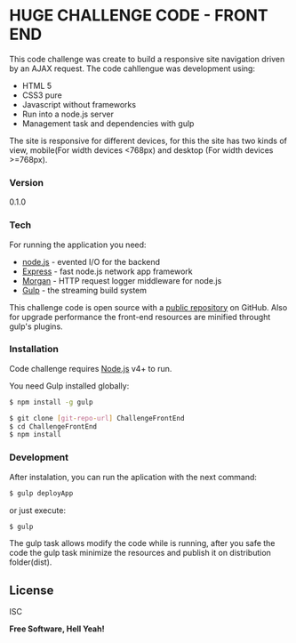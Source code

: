 # HUGE CHALLENGE CODE - FRONT END

This code challenge was create to build a responsive site navigation driven by an AJAX request.
The code cahllengue was development using:

  - HTML 5
  - CSS3 pure
  - Javascript without frameworks
  - Run into a node.js server
  - Management task and dependencies with gulp

The site is responsive for different devices, for this the site has two kinds of view, mobile(For width devices <768px) and desktop (For width devices >=768px).

### Version
0.1.0

### Tech

For running the application you need:

* [node.js] - evented I/O for the backend
* [Express] - fast node.js network app framework 
* [Morgan] - HTTP request logger middleware for node.js
* [Gulp]  - the streaming build system

This challenge code is open source with a [public repository][challenge]
 on GitHub. Also for upgrade performance the front-end resources are minified throught gulp's plugins.

### Installation

Code challenge requires [Node.js](https://nodejs.org/) v4+ to run.

You need Gulp installed globally:

```sh
$ npm install -g gulp
```

```sh
$ git clone [git-repo-url] ChallengeFrontEnd
$ cd ChallengeFrontEnd
$ npm install 
```
### Development
After instalation, you can run the aplication with the next command:

```sh
$ gulp deployApp
```
or just execute:
```sh
$ gulp
```
The gulp task allows modify the code while is running, after you safe the code the gulp task minimize the resources and publish it on distribution folder(dist).

License
----

ISC


**Free Software, Hell Yeah!**

   [challenge]: <https://github.com/kamiNaranjo/ChallengeFrontEnd>
   [git-repo-url]: <https://github.com/kamiNaranjo/ChallengeFrontEnd.git>
   [node.js]: <http://nodejs.org>
   [express]: <http://expressjs.com>
   [Gulp]: <http://gulpjs.com>
   [Morgan]:<https://github.com/expressjs/morgan>
